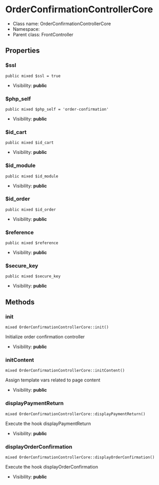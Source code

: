 OrderConfirmationControllerCore
===============






* Class name: OrderConfirmationControllerCore
* Namespace: 
* Parent class: FrontController





Properties
----------


### $ssl

    public mixed $ssl = true





* Visibility: **public**


### $php_self

    public mixed $php_self = 'order-confirmation'





* Visibility: **public**


### $id_cart

    public mixed $id_cart





* Visibility: **public**


### $id_module

    public mixed $id_module





* Visibility: **public**


### $id_order

    public mixed $id_order





* Visibility: **public**


### $reference

    public mixed $reference





* Visibility: **public**


### $secure_key

    public mixed $secure_key





* Visibility: **public**


Methods
-------


### init

    mixed OrderConfirmationControllerCore::init()

Initialize order confirmation controller



* Visibility: **public**




### initContent

    mixed OrderConfirmationControllerCore::initContent()

Assign template vars related to page content



* Visibility: **public**




### displayPaymentReturn

    mixed OrderConfirmationControllerCore::displayPaymentReturn()

Execute the hook displayPaymentReturn



* Visibility: **public**




### displayOrderConfirmation

    mixed OrderConfirmationControllerCore::displayOrderConfirmation()

Execute the hook displayOrderConfirmation



* Visibility: **public**



